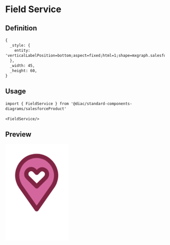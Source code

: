 # Field Service

## Definition

```
{
  _style: { 
    entity: 'verticalLabelPosition=bottom;aspect=fixed;html=1;shape=mxgraph.salesforce.field_service;',
  },
  _width: 45,
  _height: 60,
}
```

## Usage

```
import { FieldService } from '@diac/standard-components-diagrams/salesforceProduct'

<FieldService/>
```

## Preview

<img src="./field-service.png" width="200"/>
